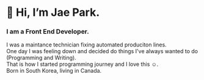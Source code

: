 # 👋 Hi, I’m Jae Park. 

### I am a Front End Developer.
I was a maintance technician fixing automated produciton lines.  
One day I was feeling down and decided do things I've always wanted to do (Programming and Writing).  
That is how I started programming journey and I love this :relaxed:.  
Born in South Korea, living in Canada.  


<!---
jaebungs/jaebungs is a ✨ special ✨ repository because its `README.md` (this file) appears on your GitHub profile.
You can click the Preview link to take a look at your changes.
--->
